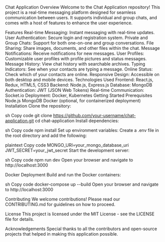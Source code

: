 Chat Application
Overview
Welcome to the Chat Application repository! This project is a real-time messaging platform designed for seamless communication between users. It supports individual and group chats, and comes with a host of features to enhance the user experience.

Features
Real-time Messaging: Instant messaging with real-time updates.
User Authentication: Secure login and registration system.
Private and Group Chats: Support for both one-on-one and group conversations.
File Sharing: Share images, documents, and other files within the chat.
Message Notifications: Receive notifications for new messages.
User Profiles: Customizable user profiles with profile pictures and status messages.
Message History: View chat history with searchable archives.
Typing Indicators: See when your contacts are typing a message.
Online Status: Check which of your contacts are online.
Responsive Design: Accessible on both desktop and mobile devices.
Technologies Used
Frontend: React.js, Redux, HTML5, CSS3
Backend: Node.js, Express.js
Database: MongoDB
Authentication: JWT (JSON Web Tokens)
Real-time Communication: Socket.io
Deployment: Docker, Kubernetes
Getting Started
Prerequisites
Node.js
MongoDB
Docker (optional, for containerized deployment)
Installation
Clone the repository:

sh
Copy code
git clone https://github.com/your-username/chat-application.git
cd chat-application
Install dependencies:

sh
Copy code
npm install
Set up environment variables:
Create a .env file in the root directory and add the following:

plaintext
Copy code
MONGO_URI=your_mongo_database_uri
JWT_SECRET=your_jwt_secret
Start the development server:

sh
Copy code
npm run dev
Open your browser and navigate to http://localhost:3000

Docker Deployment
Build and run the Docker containers:

sh
Copy code
docker-compose up --build
Open your browser and navigate to http://localhost:3000

Contributing
We welcome contributions! Please read our CONTRIBUTING.md for guidelines on how to proceed.

License
This project is licensed under the MIT License - see the LICENSE file for details.

Acknowledgements
Special thanks to all the contributors and open-source projects that helped in making this application possible.
